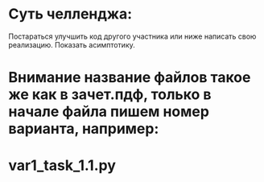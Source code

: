 # Суть челленджа:
Постараться улучшить код другого участника или ниже написать свою реализацию. Показать асимптотику.

# Внимание название файлов такое же как в зачет.пдф, только в начале файла пишем номер варианта, например:
# var1_task_1.1.py
